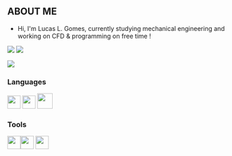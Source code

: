 

## ABOUT ME
- Hi, I'm Lucas L. Gomes, currently studying mechanical engineering and working on CFD & programming on free time !

<img src='https://img.shields.io/badge/CPU%20(SGEMM)-813.9%20GFLOPS-blue'> <img src='https://img.shields.io/badge/CUDA%20GPUs-19.7-brightgreen'>

<a href="https://wigle.net">
<img border="0" src="https://wigle.net/bi/YszkZuQWLiI2ULGbAvaBGg.png">
</a>
       
 
### Languages
<img src="https://upload.wikimedia.org/wikipedia/commons/thumb/1/18/ISO_C%2B%2B_Logo.svg/1822px-ISO_C%2B%2B_Logo.svg.png" width="30px"> <img src="https://upload.wikimedia.org/wikipedia/commons/thumb/c/c3/Python-logo-notext.svg/768px-Python-logo-notext.svg.png" width="30px"> <img src='https://user-images.githubusercontent.com/47195013/221188517-a611b0b8-11cf-4ce7-9393-f24451192b47.png' width="35px">


### Tools

<img src='https://pbs.twimg.com/profile_images/1171023226/image_400x400.png' width="30px"><img src='https://progsoft.net/images/fusion-360-icon-8d6f1ebda7a6fa6f6c9ba8290ed5876c6277f846.png' width="30px"> <img src='https://seeklogo.com/images/K/kali-linux-logo-5A3B1D1555-seeklogo.com.png' width="30px">

